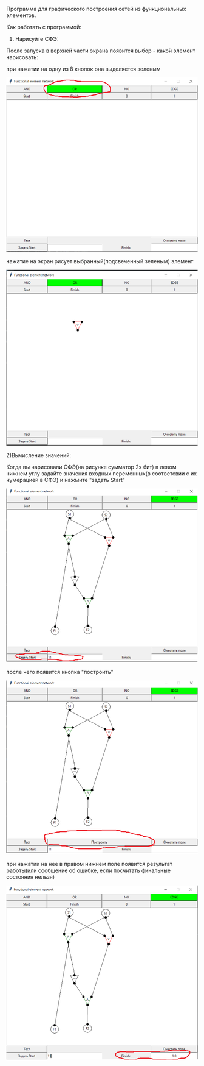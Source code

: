 Программа для графического построения сетей из функциональных элементов.

Как работать с программой:

1) Нарисуйте СФЭ:

После запуска в верхней части экрана появится выбор - какой элемент нарисовать:


при нажатии на одну из 8 кнопок она выделяется зеленым

![](selection_example.png)

нажатие на экран рисует выбранный(подсвеченный зеленым) элемент

![](OR_example.png)

2)Вычисление значений:

Когда вы нарисовали СФЭ(на рисунке сумматор 2х бит) в левом нижнем углу задайте значения входных переменных(в соответсвии с их нумерацией в СФЭ) и нажмите "задать Start"

![](start_example.png)

после чего появится кнопка "построить"

![](build_example.png)

при нажатии на нее в правом нижнем поле появится результат работы(или сообщение об ошибке, если посчитать финальные состояния нельзя)

![](finish_example.png)